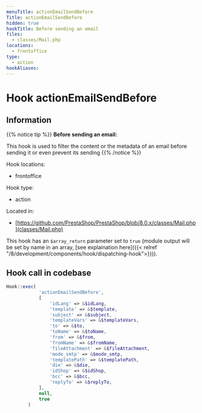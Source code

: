 ```yaml
---
menuTitle: actionEmailSendBefore
Title: actionEmailSendBefore
hidden: true
hookTitle: Before sending an email
files:
  - classes/Mail.php
locations:
  - frontoffice
type:
  - action
hookAliases:
---
```


# Hook actionEmailSendBefore

## Information

{{% notice tip %}}
**Before sending an email:** 

This hook is used to filter the content or the metadata of an email before sending it or even prevent its sending
{{% /notice %}}

Hook locations: 
  - frontoffice

Hook type: 
  - action

Located in: 
  - [https://github.com/PrestaShop/PrestaShop/blob/8.0.x/classes/Mail.php](classes/Mail.php)

This hook has an `$array_return` parameter set to `true` (module output will be set by name in an array, [see explaination here]({{< relref "/8/development/components/hook/dispatching-hook">}})).

## Hook call in codebase

```php
Hook::exec(
            'actionEmailSendBefore',
            [
                'idLang' => &$idLang,
                'template' => &$template,
                'subject' => &$subject,
                'templateVars' => &$templateVars,
                'to' => &$to,
                'toName' => &$toName,
                'from' => &$from,
                'fromName' => &$fromName,
                'fileAttachment' => &$fileAttachment,
                'mode_smtp' => &$mode_smtp,
                'templatePath' => &$templatePath,
                'die' => &$die,
                'idShop' => &$idShop,
                'bcc' => &$bcc,
                'replyTo' => &$replyTo,
            ],
            null,
            true
        )
```